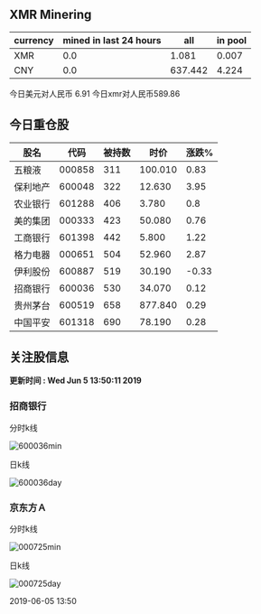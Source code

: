 ## XMR Minering

|currency|mined in last 24 hours|all|in pool|
|---|---|---|---|
|XMR|0.0|1.081|0.007|
|CNY|0.0|637.442|4.224|

今日美元对人民币 6.91	今日xmr对人民币589.86


## 今日重仓股 

|股名|代码|被持数|时价|涨跌%|
|---|---|---|---|---|
|五粮液|000858|311|100.010|0.83|
|保利地产|600048|322|12.630|3.95|
|农业银行|601288|406|3.780|0.8|
|美的集团|000333|423|50.080|0.76|
|工商银行|601398|442|5.800|1.22|
|格力电器|000651|504|52.960|2.87|
|伊利股份|600887|519|30.190|-0.33|
|招商银行|600036|530|34.070|0.12|
|贵州茅台|600519|658|877.840|0.29|
|中国平安|601318|690|78.190|0.28|

## 关注股信息
**更新时间 : Wed Jun  5 13:50:11 2019**
### 招商银行 
分时k线

![600036min](http://image.sinajs.cn/newchart/min/n/sh600036.gif)

日k线

![600036day](http://image.sinajs.cn/newchart/daily/n/sh600036.gif)

### 京东方Ａ 
分时k线

![000725min](http://image.sinajs.cn/newchart/min/n/sz000725.gif)

日k线

![000725day](http://image.sinajs.cn/newchart/daily/n/sz000725.gif)

2019-06-05 13:50